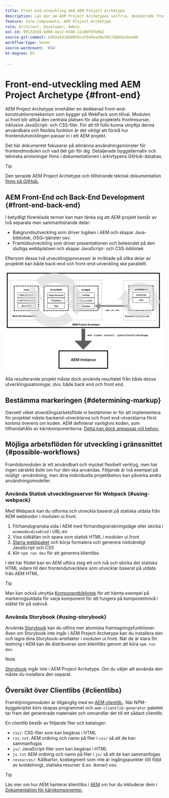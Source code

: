 ```yaml
---
title: Front-end-utveckling med AEM Project Archetype
description: Läs mer om AEM Project Archetypes valfria, dedikerade frontendkonstruktionsmekanism som bygger på WebPack.
feature: Core Components, AEM Project Archetype
role: Architect, Developer, Admin
exl-id: 99132b49-bd06-4ac2-9348-12c0dfdfe8b2
source-git-commit: bd92a5d1884056ca7b44ea28e5817d8bde10a4d9
workflow-type: tm+mt
source-wordcount: '654'
ht-degree: 0%

---
```



# Front-end-utveckling med AEM Project Archetype {#front-end}

AEM Project Archetype innehåller en dedikerad front-end-konstruktionsmekanism som bygger på WebPack som tillval. Modulen ui.front blir alltså den centrala platsen för alla projektets frontresurser, inklusive JavaScript- och CSS-filer. För att till fullo kunna utnyttja denna användbara och flexibla funktion är det viktigt att förstå hur frontendutvecklingen passar in i ett AEM projekt.

Det här dokumentet fokuserar på allmänna användningsmönster för frontendmodulen och vad det gör för dig. Detaljerade byggalternativ och tekniska anvisningar finns i dokumentationen i arkivtypens GitHub-databas.

>[!TIP]
>
>Den senaste AEM Project Archetype och tillhörande teknisk dokumentation [finns på GitHub.](https://github.com/adobe/aem-project-archetype)

## AEM Front-End och Back-End Development {#front-end-back-end}

I betydligt förenklade termer kan man tänka sig att AEM projekt består av två separata men sammanhörande delar:

* Bakgrundsutveckling som driver logiken i AEM och skapar Java-bibliotek, OSGi-tjänster osv.
* Framtidsutveckling som driver presentationen och beteendet på den slutliga webbplatsen och skapar JavaScript- och CSS-bibliotek

Eftersom dessa två utvecklingsprocesser är inriktade på olika delar av projektet kan både back-end och front-end-utveckling ske parallellt.

![arbetsflödesdiagram för frontend](/help/assets/front-end-flow.png)

Alla resulterande projekt måste dock använda resultatet från båda dessa utvecklingssatsningar, dvs. både back end och front end.

## Bestämma markeringen {#determining-markup}

Oavsett vilket utvecklingsarbetsflöde ni bestämmer er för att implementera för projektet måste backend-utvecklarna och front end-utvecklarna först komma överens om koden. AEM definierar vanligtvis koden, som tillhandahålls av kärnkomponenterna. [Detta kan dock anpassas vid behov.](/help/developing/customizing.md#customizing-the-markup)

## Möjliga arbetsflöden för utveckling i gränssnittet {#possible-workflows}

Framtidsmodulen är ett användbart och mycket flexibelt verktyg, men har ingen särskild åsikt om hur den ska användas. Följande är två exempel på *möjligt* -användning, men dina individuella projektbehov kan påverka andra användningsmodeller.

### Använda Statisk utvecklingsserver för Webpack {#using-webpack}

Med Webpack kan du utforma och utveckla baserat på statiska utdata från AEM webbsidor i modulen ui.front.

1. Förhandsgranska sida i AEM med förhandsgranskningsläge eller skicka i `wcmmode=disabled` i URL:en
1. Visa sidkällan och spara som statisk HTML i modulen ui.front
1. [Starta webbpaket](#webpack-dev-server) och börja formatera och generera nödvändigt JavaScript och CSS
1. Kör `npm run dev` för att generera klientlibs

I det här flödet kan en AEM utföra steg ett och två och skicka det statiska HTML vidare till den frontendutvecklare som utvecklar baserat på utdata från AEM HTML.

>[!TIP]
>
>Man kan också utnyttja [Komponentbibliotek](https://adobe.com/go/aem_cmp_library) för att hämta exempel på markeringsutdata för varje komponent för att fungera på komponentnivå i stället för på sidnivå.

### Använda Storybook {#using-storybook}

Använda [Storybook](https://storybook.js.org) kan du utföra mer atomiska framtagningsfunktioner. Även om Storybook inte ingår i AEM Project Archetype kan du installera den och lagra dina Storybook-artefakter i modulen ui.front. När de är klara för testning i AEM kan de distribueras som klientlibs genom att köra `npm run dev`.

>[!NOTE]
>
>[Storybook](https://storybook.js.org) ingår inte i AEM Project Archetype. Om du väljer att använda den måste du installera den separat.

## Översikt över Clientlibs {#clientlibs}

Framtöjningsmodulen är tillgänglig med en [AEM clientlib.](https://experienceleague.adobe.com/docs/experience-manager-cloud-service/implementing/developing/full-stack/clientlibs.html). När NPM-byggskriptet körs skapas programmet och `aem-clientlib-generator` paketet tar fram det genererade materialet och omvandlar det till ett sådant clientlib.

En clientlib består av följande filer och kataloger:

* `css/`: CSS-filer som kan begäras i HTML
* `css.txt`: AEM ordning och namn på filer i `css/` så att de kan sammanfogas
* `js/`: JavaScript-filer som kan begäras i HTML
* `js.txt` AEM ordning och namn på filer i `js/` så att de kan sammanfogas
* `resources/`: Källkartor, kodsegment som inte är ingångspunkter (till följd av koddelning), statiska resurser (t.ex. ikoner) osv.

>[!TIP]
>
>Läs mer om hur AEM hanterar klientlibs i [AEM](https://experienceleague.adobe.com/docs/experience-manager-cloud-service/implementing/developing/full-stack/clientlibs.html) om hur du inkluderar dem i [Dokumentation för kärnkomponenter.](/help/developing/including-clientlibs.md)
